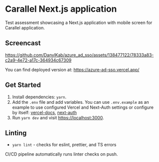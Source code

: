 # Carallel Next.js application

Test assessment showcasing a Next.js application with mobile screen for Carallel application.

## Screencast

https://github.com/DanylKab/azure_ad_sso/assets/138477122/78333a83-c2a9-4e72-a17c-364934c67309

You can find deployed version at: <https://azure-ad-sso.vercel.app/>

## Get Started

1. Install dependencies: `yarn`.
2. Add the `.env` file and add variables. You can use `.env.example` as an example to use configured Vercel and Next-Auth settings or configure by itself: [vercel-docs](https://vercel.com/guides/nextjs-prisma-postgres), [next-auth](https://next-auth.js.org/getting-started/client)
3. Run `yarn dev` and visit <https://localhost:3000>.

## Linting

- `yarn lint` - checks for eslint, prettier, and TS errors

CI/CD pipeline automatically runs linter checks on push.
